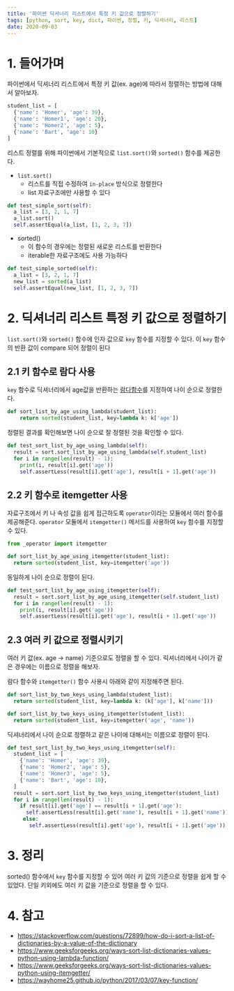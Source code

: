 ```yaml
---
title: '파이썬 딕셔너리 리스트에서 특정 키 값으로 정렬하기'
tags: [python, sort, key, dict, 파이썬, 정렬, 키, 딕셔너리, 리스트]
date: 2020-09-03
---
```


# 1. 들어가며

파이썬에서 딕셔너리 리스트에서 특정 키 값(ex. age)에 따라서 정렬하는 방법에 대해서 알아보자. 

```python
student_list = [
  {'name': 'Homer', 'age': 39},
  {'name': 'Homer1', 'age': 20},
  {'name': 'Homer2', 'age': 5},
  {'name': 'Bart', 'age': 10}
]
```

리스트 정렬를 위해 파이썬에서 기본적으로 `list.sort()`와 `sorted()` 함수를 제공한다. 

- `list.sort()`
  - 리스트를 직접 수정하여 `in-place` 방식으로 정렬한다
  - list 자료구조에만 사용할 수 있다

```python
def test_simple_sort(self):
  a_list = [3, 2, 1, 7]
  a_list.sort()
  self.assertEqual(a_list, [1, 2, 3, 7])
```

- sorted()
  - 이 함수의 경우에는 정렬된 새로운 리스트를 반환한다
  - iterable한 자료구조에도 사용 가능하다

```python
def test_simple_sorted(self):
  a_list = [3, 2, 1, 7]
  new_list = sorted(a_list)
  self.assertEqual(new_list, [1, 2, 3, 7])
```



# 2. 딕셔너리 리스트 특정 키 값으로 정렬하기

`list.sort()`와 `sorted()` 함수에 인자 값으로 `key` 함수를 지정할 수 있다. 이 `key` 함수의 반환 값이 compare 되어 정렬이 된다

## 2.1 키 함수로 람다 사용

`key` 함수로 딕셔너리에서 age값을 반환하는 [람다함수](https://blog.advenoh.pe.kr/python/%ED%8C%8C%EC%9D%B4%EC%8D%AC%EC%97%90%EC%84%9C-%EB%9E%8C%EB%8B%A4-%ED%95%A8%EC%88%98-%EC%82%AC%EC%9A%A9%ED%95%B4%EB%B3%B4%EA%B8%B0/)를 지정하여 나이 순으로 정렬한다. 

```python
def sort_list_by_age_using_lambda(student_list):
    return sorted(student_list, key=lambda k: k['age'])
```

정렬된 결과를 확인해보면 나이 순으로 잘 정렬된 것을 확인할 수 있다. 

```python
def test_sort_list_by_age_using_lambda(self):
  result = sort.sort_list_by_age_using_lambda(self.student_list)
  for i in range(len(result) - 1):
    print(i, result[i].get('age'))
    self.assertLess(result[i].get('age'), result[i + 1].get('age'))
```



## 2.2 키 함수로 itemgetter 사용

자료구조에서 키 나 속성 값을 쉽게 접근하도록 `operator`이라는 모듈에서 여러 함수를 제공해준다. `operator` 모듈에서 `itemgetter()` 메서드를 사용하여 `key` 함수를 지정할 수 있다. 

```python
from _operator import itemgetter

def sort_list_by_age_using_itemgetter(student_list):
  return sorted(student_list, key=itemgetter('age'))
```

동일하게 나이 순으로 정렬이 된다. 

```python
def test_sort_list_by_age_using_itemgetter(self):
  result = sort.sort_list_by_age_using_itemgetter(self.student_list)
  for i in range(len(result) - 1):
    print(i, result[i].get('age'))
    self.assertLess(result[i].get('age'), result[i + 1].get('age'))
```



## 2.3 여러 키 값으로 정렬시키기

여러 키 값(ex. age -> name) 기준으로도 정렬을 할 수 있다. 릭셔너리에서 나이가 같은 경우에는 이름으로 정렬을 해보자. 

람다 함수와 `itemgetter()` 함수 사용시 아래와 같이 지정해주면 된다. 

```python
def sort_list_by_two_keys_using_lambda(student_list):
  return sorted(student_list, key=lambda k: (k['age'], k['name']))
```



```python
def sort_list_by_two_keys_using_itemgetter(student_list):
  return sorted(student_list, key=itemgetter('age', 'name'))
```

딕셔너리에서 나이 순으로 정렬하고 같은 나이에 대해서는 이름으로 정렬이 된다. 

```python
def test_sort_list_by_two_keys_using_itemgetter(self):
  student_list = [
    {'name': 'Homer', 'age': 39},
    {'name': 'Homer2', 'age': 5},
    {'name': 'Homer3', 'age': 5},
    {'name': 'Bart', 'age': 10},
  ]
  result = sort.sort_list_by_two_keys_using_itemgetter(student_list)
  for i in range(len(result) - 1):
    if result[i].get('age') == result[i + 1].get('age'):
      self.assertLess(result[i].get('name'), result[i + 1].get('name'))
     else:
       self.assertLess(result[i].get('age'), result[i + 1].get('age'))
```

# 3. 정리

sorted() 함수에서 `key` 함수를 지정할 수 있어 여러 키 값의 기준으로 정렬을 쉽게 할 수 있었다. 단일 키외에도 여러 키 값을 기준으로 정렬을 할 수 있다. 

# 4. 참고

- https://stackoverflow.com/questions/72899/how-do-i-sort-a-list-of-dictionaries-by-a-value-of-the-dictionary
- https://www.geeksforgeeks.org/ways-sort-list-dictionaries-values-python-using-lambda-function/
- https://www.geeksforgeeks.org/ways-sort-list-dictionaries-values-python-using-itemgetter/
- https://wayhome25.github.io/python/2017/03/07/key-function/

